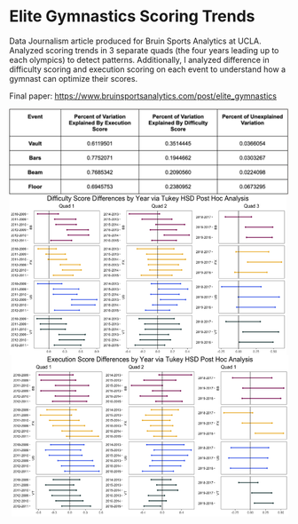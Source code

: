 # Elite Gymnastics Scoring Trends

Data Journalism article produced for Bruin Sports Analytics at UCLA. Analyzed scoring trends in 3 separate quads (the four years leading up to each olympics) to detect patterns. Additionally, I analyzed difference in difficulty scoring and execution scoring on each event to understand how a gymnast can optimize their scores.

Final paper: https://www.bruinsportsanalytics.com/post/elite_gymnastics

<img style="float: left;" src="images/variation.png" >
<img style="float: left;" src="images/Difficulty_Comparison.png" width="500" height="290"><img style="float: right;" src="images/Execution_Comparison.png" width="500" height="290"> 



